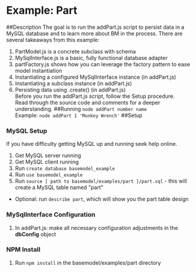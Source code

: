 # Example: Part
##Description
The goal is to run the addPart.js script to persist data in a MySQL database and to learn more about BM in the process. There are several takeaways from this example:  
1. PartModel.js is a concrete subclass with schema  
2. MySqlInterface.js is a basic, fully functional database adapter  
3. partFactory.js shows how you can leverage the factory pattern to ease model instantiation  
4. Instantiating a configured MySqlInterface instance (in addPart.js)  
5. Instantiating a subclass instance (in addPart.js)  
6. Persisting data using .create() (in addPart.js)  
Before you run the addPart.js script, follow the Setup procedure.  
Read through the source code and comments for a deeper understanding.
##Running
`node addPart number name`  
Example: `node addPart 1 'Monkey Wrench'`
##Setup
### MySQL Setup
If you have difficulty getting MySQL up and running seek help online.  
1. Get MySQL server running  
2. Get MySQL client running  
3. Run `create database basemodel_example`  
4. Run `use basemodel_example`  
5. Run `source [ path to basemodel/examples/part ]/part.sql` - this will create a MySQL table named "part"  
* Optional: run `describe part`, which will show you the part table design
### MySqlInterface Configuration
1. In addPart.js: make all necessary configuration adjustments in the **dbConfig** object
### NPM Install
1. Run `npm install` in the basemodel/examples/part directory
